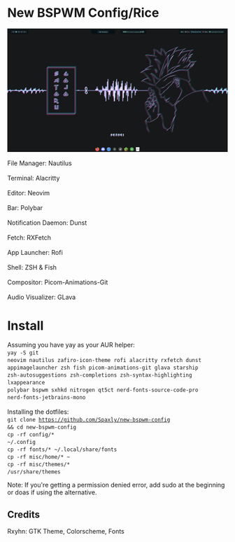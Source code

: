 # New BSPWM Config/Rice

![Screenshot](https://github.com/Spaxly/new-bspwm-config/blob/main/assets/screenshot.png?raw=true)

File Manager: Nautilus
  <br><br>
    Terminal: Alacritty
  <br><br>
    Editor: Neovim
  <br><br>
    Bar: Polybar
  <br><br>
    Notification Daemon: Dunst
  <br><br>
    Fetch: RXFetch
  <br><br>
    App Launcher: Rofi
  <br><br>
    Shell: ZSH & Fish
  <br><br>
    Compositor: Picom-Animations-Git
  <br><br>
    Audio Visualizer: GLava

# Install
Assuming you have yay as your AUR helper:
<br>
<code>yay -S git neovim nautilus zafiro-icon-theme rofi alacritty rxfetch dunst appimagelauncher zsh fish picom-animations-git glava starship zsh-autosuggestions zsh-completions zsh-syntax-highlighting lxappearance polybar bspwm sxhkd nitrogen qt5ct nerd-fonts-source-code-pro nerd-fonts-jetbrains-mono</code>
<br>
<br>
Installing the dotfiles:
<br>
<code>git clone https://github.com/Spaxly/new-bspwm-config && cd new-bspwm-config</code>
<br>
<code>cp -rf config/* ~/.config</code>
<br>
<code>cp -rf fonts/* ~/.local/share/fonts</code>
<br>
<code>cp -rf misc/home/* ~</code>
<br>
<code>cp -rf misc/themes/* /usr/share/themes</code>

Note: If you're getting a permission denied error, add sudo at the beginning or doas if using the alternative.

## Credits
Rxyhn: GTK Theme, Colorscheme, Fonts

